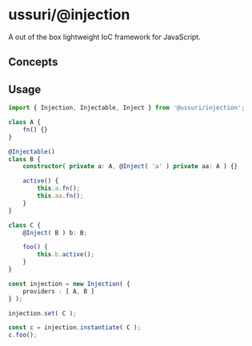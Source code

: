 # ussuri/@injection

A out of the box lightweight IoC framework for JavaScript.

## Concepts

## Usage

```ts
import { Injection, Injectable, Inject } from '@ussuri/injection';

class A {
    fn() {}
}

@Injectable()
class B {
    constructor( private a: A, @Inject( 'a' ) private aa: A ) {}

    active() {
        this.a.fn();
        this.aa.fn();
    }
}

class C {
    @Inject( B ) b: B;

    foo() {
        this.b.active();
    }
}

const injection = new Injection( {
    providers : [ A, B ]
} );

injection.set( C );

const c = injection.instantiate( C );
c.foo();
```
